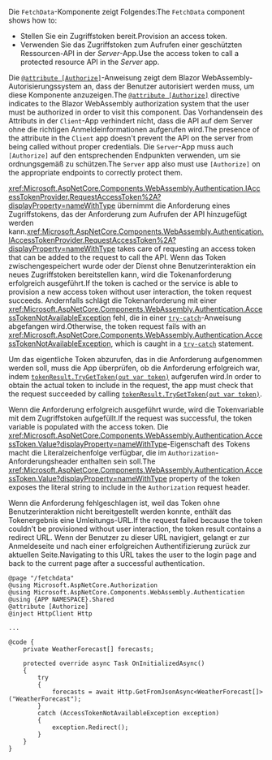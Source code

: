 <span data-ttu-id="a1645-101">Die `FetchData`-Komponente zeigt Folgendes:</span><span class="sxs-lookup"><span data-stu-id="a1645-101">The `FetchData` component shows how to:</span></span>

* <span data-ttu-id="a1645-102">Stellen Sie ein Zugriffstoken bereit.</span><span class="sxs-lookup"><span data-stu-id="a1645-102">Provision an access token.</span></span>
* <span data-ttu-id="a1645-103">Verwenden Sie das Zugriffstoken zum Aufrufen einer geschützten Ressourcen-API in der *Server*-App.</span><span class="sxs-lookup"><span data-stu-id="a1645-103">Use the access token to call a protected resource API in the *Server* app.</span></span>

<span data-ttu-id="a1645-104">Die [`@attribute [Authorize]`](xref:mvc/views/razor#attribute)-Anweisung zeigt dem Blazor WebAssembly-Autorisierungssystem an, dass der Benutzer autorisiert werden muss, um diese Komponente anzuzeigen.</span><span class="sxs-lookup"><span data-stu-id="a1645-104">The [`@attribute [Authorize]`](xref:mvc/views/razor#attribute) directive indicates to the Blazor WebAssembly authorization system that the user must be authorized in order to visit this component.</span></span> <span data-ttu-id="a1645-105">Das Vorhandensein des Attributs in der `Client`-App verhindert nicht, dass die API auf dem Server ohne die richtigen Anmeldeinformationen aufgerufen wird.</span><span class="sxs-lookup"><span data-stu-id="a1645-105">The presence of the attribute in the `Client` app doesn't prevent the API on the server from being called without proper credentials.</span></span> <span data-ttu-id="a1645-106">Die `Server`-App muss auch `[Authorize]` auf den entsprechenden Endpunkten verwenden, um sie ordnungsgemäß zu schützen.</span><span class="sxs-lookup"><span data-stu-id="a1645-106">The `Server` app also must use `[Authorize]` on the appropriate endpoints to correctly protect them.</span></span>

<span data-ttu-id="a1645-107"><xref:Microsoft.AspNetCore.Components.WebAssembly.Authentication.IAccessTokenProvider.RequestAccessToken%2A?displayProperty=nameWithType> übernimmt die Anforderung eines Zugriffstokens, das der Anforderung zum Aufrufen der API hinzugefügt werden kann.</span><span class="sxs-lookup"><span data-stu-id="a1645-107"><xref:Microsoft.AspNetCore.Components.WebAssembly.Authentication.IAccessTokenProvider.RequestAccessToken%2A?displayProperty=nameWithType> takes care of requesting an access token that can be added to the request to call the API.</span></span> <span data-ttu-id="a1645-108">Wenn das Token zwischengespeichert wurde oder der Dienst ohne Benutzerinteraktion ein neues Zugriffstoken bereitstellen kann, wird die Tokenanforderung erfolgreich ausgeführt.</span><span class="sxs-lookup"><span data-stu-id="a1645-108">If the token is cached or the service is able to provision a new access token without user interaction, the token request succeeds.</span></span> <span data-ttu-id="a1645-109">Andernfalls schlägt die Tokenanforderung mit einer <xref:Microsoft.AspNetCore.Components.WebAssembly.Authentication.AccessTokenNotAvailableException> fehl, die in einer [`try-catch`](/dotnet/csharp/language-reference/keywords/try-catch)-Anweisung abgefangen wird.</span><span class="sxs-lookup"><span data-stu-id="a1645-109">Otherwise, the token request fails with an <xref:Microsoft.AspNetCore.Components.WebAssembly.Authentication.AccessTokenNotAvailableException>, which is caught in a [`try-catch`](/dotnet/csharp/language-reference/keywords/try-catch) statement.</span></span>

<span data-ttu-id="a1645-110">Um das eigentliche Token abzurufen, das in die Anforderung aufgenommen werden soll, muss die App überprüfen, ob die Anforderung erfolgreich war, indem [`tokenResult.TryGetToken(out var token)`](xref:Microsoft.AspNetCore.Components.WebAssembly.Authentication.AccessTokenResult.TryGetToken%2A) aufgerufen wird.</span><span class="sxs-lookup"><span data-stu-id="a1645-110">In order to obtain the actual token to include in the request, the app must check that the request succeeded by calling [`tokenResult.TryGetToken(out var token)`](xref:Microsoft.AspNetCore.Components.WebAssembly.Authentication.AccessTokenResult.TryGetToken%2A).</span></span>

<span data-ttu-id="a1645-111">Wenn die Anforderung erfolgreich ausgeführt wurde, wird die Tokenvariable mit dem Zugriffstoken aufgefüllt.</span><span class="sxs-lookup"><span data-stu-id="a1645-111">If the request was successful, the token variable is populated with the access token.</span></span> <span data-ttu-id="a1645-112">Die <xref:Microsoft.AspNetCore.Components.WebAssembly.Authentication.AccessToken.Value?displayProperty=nameWithType>-Eigenschaft des Tokens macht die Literalzeichenfolge verfügbar, die im `Authorization`-Anforderungsheader enthalten sein soll.</span><span class="sxs-lookup"><span data-stu-id="a1645-112">The <xref:Microsoft.AspNetCore.Components.WebAssembly.Authentication.AccessToken.Value?displayProperty=nameWithType> property of the token exposes the literal string to include in the `Authorization` request header.</span></span>

<span data-ttu-id="a1645-113">Wenn die Anforderung fehlgeschlagen ist, weil das Token ohne Benutzerinteraktion nicht bereitgestellt werden konnte, enthält das Tokenergebnis eine Umleitungs-URL.</span><span class="sxs-lookup"><span data-stu-id="a1645-113">If the request failed because the token couldn't be provisioned without user interaction, the token result contains a redirect URL.</span></span> <span data-ttu-id="a1645-114">Wenn der Benutzer zu dieser URL navigiert, gelangt er zur Anmeldeseite und nach einer erfolgreichen Authentifizierung zurück zur aktuellen Seite.</span><span class="sxs-lookup"><span data-stu-id="a1645-114">Navigating to this URL takes the user to the login page and back to the current page after a successful authentication.</span></span>

```razor
@page "/fetchdata"
@using Microsoft.AspNetCore.Authorization
@using Microsoft.AspNetCore.Components.WebAssembly.Authentication
@using {APP NAMESPACE}.Shared
@attribute [Authorize]
@inject HttpClient Http

...

@code {
    private WeatherForecast[] forecasts;

    protected override async Task OnInitializedAsync()
    {
        try
        {
            forecasts = await Http.GetFromJsonAsync<WeatherForecast[]>("WeatherForecast");
        }
        catch (AccessTokenNotAvailableException exception)
        {
            exception.Redirect();
        }
    }
}
```

